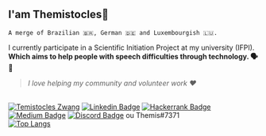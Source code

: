 ## I'am Themistocles🕺
    A merge of Brazilian 🇧🇷, German 🇩🇪 and Luxembourgish 🇱🇺.

I currently participate in a Scientific Initiation Project at my university (IFPI).  
**Which aims to help people with speech difficulties through technology. 🗣 🌈**

> *I love helping my community and volunteer work ❤️*

<br><a href="mailto:temis2st@gmail.com" target="blank"><img src="https://img.shields.io/badge/Gmail-D14836?style=for-the-badge&logo=gmail&logoColor=white" alt="Temistocles Zwang" /></a>
[![Linkedin Badge](https://img.shields.io/badge/LinkedIn-0077B5?style=for-the-badge&logo=linkedin&logoColor=white&link=https://www.linkedin.com/in/temistocles-zwang-96430b207/)](https://www.linkedin.com/in/temistocles-zwang-96430b207/)
[![Hackerrank Badge](https://img.shields.io/badge/-Hackerrank-2EC866?style=for-the-badge&logo=HackerRank&logoColor=white)]()
[![Medium Badge](https://img.shields.io/badge/Medium-12100E?style=for-the-badge&logo=medium&logoColor=white)]()
[![Discord Badge](https://img.shields.io/badge/Discord-7289DA?style=for-the-badge&logo=discord&logoColor=white&link=https://discord.gg/SpRmKAymm9)](https://discord.gg/SpRmKAymm9) ou Themis#7371
<br/>
[![Top Langs](https://github-readme-stats.vercel.app/api/top-langs/?username=TemistoclesZwang&layout=compactshow_icons=true&theme=outrun)
](https://github.com/TemistoclesZwang/github-readme-stats)

<!-- more pins -->
<!-- [![Readme Card](https://github-readme-stats.vercel.app/api/pin/?username=anuraghazra&repo=github-readme-stats)](https://github.com/anuraghazra/github-readme-stats) -->

